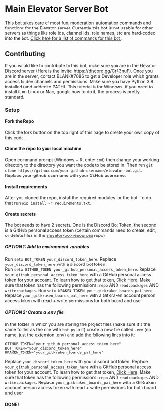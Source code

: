 # Main Elevator Server Bot
This bot takes care of most fun, moderation, automation commands and functions
for the Elevator server. Currently this bot is not usable for other servers as
things like role ids, channel ids, role names, etc are hard-coded into the bot.
[Click here for a list of commands for this bot
](https://github.com/BLANK-TH/elevator-bot-resources/blob/info/commands.md).

## Contributing
If you would like to contribute to this bot, make sure you are in the Elevator
Discord server (Here is the invite: https://discord.gg/Cr43nuF). Once you are
in the server, contact BLANK#7086 to get a Developer role which grants access
to dev channels and permissions. Make sure you have Python 3.8 installed
(and added to PATH). This tutorial is for Windows, if you need to install it on
Linux or Mac, google how to do it, the process is pretty standard.

### Setup
#### Fork the Repo
Click the fork button on the top right of this page to create your own copy
of this code.

#### Clone the repo to your local machine
Open command prompt (Windows + R, enter `cmd`) then change your working
directory to the directory you want the code to be stored in. Then run
`git clone https://github.com/your-github-username/elevator-bot.git`. Replace
your-github-username with your GitHub username.

#### Install requirements
After you cloned the repo, install the required modules for the bot. To do that
run `pip install -r requirements.txt`.

#### Create secrets
The bot needs to have 2 secrets. One is the Discord Bot Token, the second is a
GitHub personal access token (certain commands need to create, edit, or delete
files in the
[elevator-bot-resources](https://github.com/BLANK-TH/elevator-bot-resources)
repo)
##### OPTION 1: Add to environment variables
Run `setx BOT_TOKEN your_discord_token_here`. Replace `your_discord_token_here`
with a discord bot token.  
Run `setx GITHUB_TOKEN your_github_personal_access_token_here`. Replace
`your_github_personal_access_token_here` with a GitHub personal access token for
your account. To learn how to get that token,
[Click Here](https://docs.github.com/en/github/authenticating-to-github/creating-a-personal-access-token).
Make sure that token has the following permissions: `repo` AND `read:packages` AND `write:packages`.
Run `setx KRAKEN_TOKEN your_gitkraken_boards_pat_here`. Replace `your_gitkraken_boards_pat_here` with
a GitKraken account person access token with read + write permissions for both board and user.

##### OPTION 2: Create a .env file
In the folder in which you are storing the project files (make sure it's the
same folder as the one with `bot.py` in it) create a new file called `.env`
(no name, just the extension .env) and add the following lines into it:
```
GITHUB_TOKEN="your_github_personal_access_token_here"
BOT_TOKEN="your_discord_token_here"
KRAKEN_TOKEN="your_gitkraken_boards_pat_here"
```
Replace `your_discord_token_here` with your discord bot token. Replace
`your_github_personal_access_token_here` with a GitHub personal access token for
your account. To learn how to get that token,
[Click Here](https://docs.github.com/en/github/authenticating-to-github/creating-a-personal-access-token).
Make sure that token has the following permissions: `repo` AND `read:packages`
AND `write:packages`. Replace `your_gitkraken_boards_pat_here` with
a GitKraken account person access token with read + write permissions for both board and user.

#### DONE!
